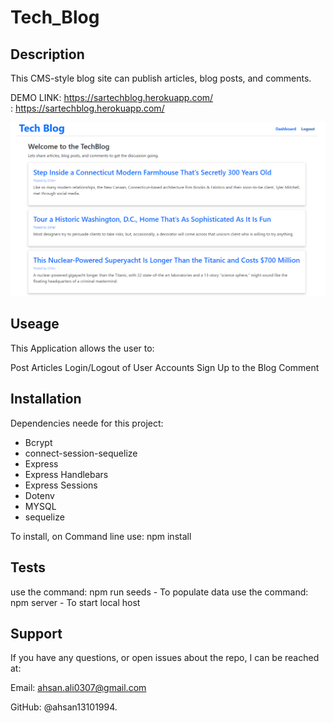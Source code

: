 # Tech_Blog

## Description

This CMS-style blog site can publish articles, blog posts, and comments.

DEMO LINK: https://sartechblog.herokuapp.com/  
         : https://sartechblog.herokuapp.com/     

![Live](public\images\dashboard.PNG)


## Useage

This Application allows the user to:

Post Articles
Login/Logout of User Accounts
Sign Up to the Blog
Comment

## Installation

Dependencies neede for this project:

- Bcrypt
- connect-session-sequelize
- Express
- Express Handlebars
- Express Sessions
- Dotenv
- MYSQL
- sequelize

To install, on Command line use: npm install

## Tests

use the command: npm run seeds - To populate data
use the command: npm server - To start local host 

## Support

If you have any questions, or open issues about the repo, I can be reached at: 

Email: ahsan.ali0307@gmail.com 

GitHub: @ahsan13101994.



